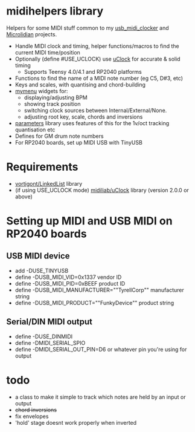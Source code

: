 # midihelpers library

Helpers for some MIDI stuff common to my [usb_midi_clocker](https://github.com/doctea/usb_midi_clock) and [Microlidian](https://github.com/doctea/Microlidian) projects.

- Handle MIDI clock and timing, helper functions/macros to find the current MIDI time/position
- Optionally (define #USE_UCLOCK) use [uClock](https://github.com/midilab/uClock) for accurate & solid timing
  - Supports Teensy 4.0/4.1 and RP2040 platforms
- Functions to find the name of a MIDI note number (eg C5, D#3, etc)
- Keys and scales, with quantising and chord-building
- [mymenu](https://github.com/doctea/mymenu) widgets for:
  - displaying/adjusting BPM
  - showing track position
  - switching clock sources between Internal/External/None.
  - adjusting root key, scale, chords and inversions
- [parameters](https://github.com/doctea/parameters) library uses features of this for the 1v/oct tracking quantisation etc
- Defines for GM drum note numbers
- For RP2040 boards, set up MIDI USB with TinyUSB

# Requirements

- [vortigont/LinkedList](https://github.com/vortigont/LinkedList) library
- (if using USE_UCLOCK mode) [midiliab/uClock](https://github/midilab/uClock) library (version 2.0.0 or above)

# Setting up MIDI and USB MIDI on RP2040 boards

## USB MIDI device

- add -DUSE_TINYUSB
- define -DUSB_MIDI_VID=0x1337 vendor ID
- define -DUSB_MIDI_PID=0xBEEF product ID
- define -DUSB_MIDI_MANUFACTURER="\"TyrellCorp\"" manufacturer string
- define -DUSB_MIDI_PRODUCT="\"FunkyDevice\"" product string

## Serial/DIN MIDI output

- define -DUSE_DINMIDI
- define -DMIDI_SERIAL_SPIO
- define -DMIDI_SERIAL_OUT_PIN=D6 or whatever pin you're using for output

# todo

- a class to make it simple to track which notes are held by an input or output
- ~~chord inversions~~
- fix envelopes
 - 'hold' stage doesnt work properly when inverted
